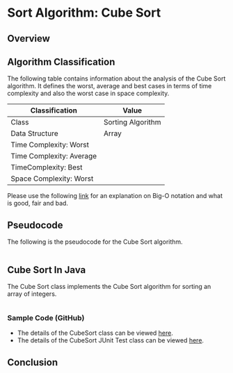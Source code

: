 # Sort Algorithm: Cube Sort

## Overview


## Algorithm Classification
The following table contains information about the analysis of the Cube Sort algorithm. It defines the worst, average and best cases in terms of time complexity and also the worst case in space complexity.

| Classification | Value|
| --- | --- |
| Class | Sorting Algorithm |
| Data Structure | Array |
| Time Complexity: Worst |  |
| Time Complexity: Average |  |
| TimeComplexity: Best |  |
| Space Complexity: Worst | |

Please use the following [link][0] for an explanation on Big-O notation and what is good, fair and bad.

## Pseudocode
The following is the pseudocode for the Cube Sort algorithm.
```

```

## Cube Sort In Java
The Cube Sort class implements the Cube Sort algorithm for sorting an array of integers.

```java
```
### Sample Code (GitHub)
* The details of the CubeSort class can be viewed [here][1].
* The details of the CubeSort JUnit Test class can be viewed [here][2].

## Conclusion


[0]: http://www.bigocheatsheet.com/img/big-o-cheat-sheet-poster.png
[1]: #
[2]: #
